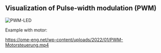 ## Visualization of Pulse-width modulation (PWM)

![PWM-LED](https://github.com/Florian-Wilhelm/Raspberry-Pi/assets/77980708/b6ca87bf-3032-4ac6-9b7a-edbd1be78716)

Example with motor:

https://ome-eng.net/wp-content/uploads/2022/01/PWM-Motorsteuerung.mp4
